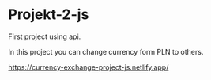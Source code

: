 # Projekt-2-js

First project using api. 

In this project you can change currency form PLN to others.

https://currency-exchange-project-js.netlify.app/
